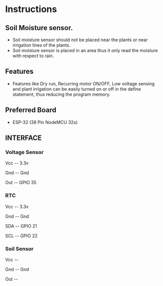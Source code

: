 # Instructions

## Soil Moisture sensor.
* Soil moisture sensor should not be placed near the plants or near irrigation lines of the plants.
* Soil moisture sensor is placed in an area thus it only read the moisture with respect to rain.

## Features
* Features like Dry run, Recurring motor ON/OFF, Low voltage sensing and plant irrigation can be easily turned on or off in the define statement, thus reducing the program memory.

## Preferred Board
* ESP-32 (38 Pin NodeMCU 32s)


## INTERFACE
### Voltage Sensor
Vcc -- 3.3v

Gnd -- Gnd

Out -- GPIO 35

### RTC
Vcc -- 3.3v

Gnd -- Gnd

SDA -- GPIO 21

SCL -- GPIO 22

### Soil Sensor
Vcc -- 

Gnd -- Gnd

Out -- 


